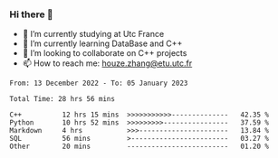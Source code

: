 ### Hi there 👋
- 🔭 I’m currently studying at Utc France
- 🌱 I’m currently learning DataBase and C++
- 👯 I’m looking to collaborate on C++ projects
- 📫 How to reach me: houze.zhang@etu.utc.fr

<!--START_SECTION:waka-->

```text
From: 13 December 2022 - To: 05 January 2023

Total Time: 28 hrs 56 mins

C++          12 hrs 15 mins  >>>>>>>>>>>--------------   42.35 %
Python       10 hrs 52 mins  >>>>>>>>>----------------   37.59 %
Markdown     4 hrs           >>>----------------------   13.84 %
SQL          56 mins         >------------------------   03.27 %
Other        20 mins         -------------------------   01.20 %
```

<!--END_SECTION:waka-->
